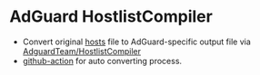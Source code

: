 # AdGuard HostlistCompiler
- Convert original [hosts](https://github.com/symbuzzer/Turkish-Ad-Hosts/blob/main/hosts) file to AdGuard-specific output file via [AdguardTeam/HostlistCompiler](https://github.com/AdguardTeam/HostlistCompiler)  
- [github-action](https://github.com/symbuzzer/Turkish-Ad-Hosts/blob/main/.github/workflows/auto-update-release.yml) for auto converting process.  

